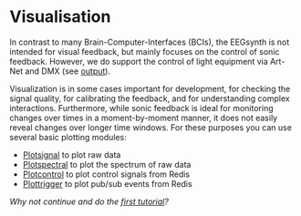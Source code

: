 # Visualisation

In contrast to many Brain-Computer-Interfaces (BCIs), the EEGsynth is not intended for visual feedback, but mainly focuses on the control of sonic feedback. However, we do support the control of light equipment via Art-Net and DMX (see [output](output.md)).

Visualization is in some cases important for development, for checking the signal quality, for calibrating the feedback, and for understanding complex interactions. Furthermore, while sonic feedback is ideal for monitoring changes over times in a moment-by-moment manner, it does not easily reveal changes over longer time windows. For these purposes you can use several basic plotting modules:

- [Plotsignal](../src/module/plotsignal) to plot raw data
- [Plotspectral](../src/module/plotspectral) to plot the spectrum of raw data
- [Plotcontrol](../src/module/plotcontrol) to plot control signals from Redis
- [Plottrigger](../src/module/plottrigger) to plot pub/sub events from Redis

_Why not continue and do the [first tutorial](tutorial1.md)?_
